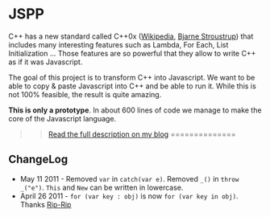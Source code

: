JSPP
=====

C++ has a new standard called C++0x ([Wikipedia](http://en.wikipedia.org/wiki/C%2B%2B0x), [Bjarne Stroustrup](http://www2.research.att.com/~bs/C++0xFAQ.html)) that includes many interesting features such as Lambda, For Each, List Initialization ... Those features are so powerful that they allow to write C++ as if it was Javascript.

The goal of this project is to transform C++ into Javascript. We want to be able to copy & paste Javascript into C++ and be able to run it. While this is not 100% feasible, the result is quite amazing.

**This is only a prototype**. In about 600 lines of code we manage to make the core of the Javascript language.

  >> [Read the full description on my blog](http://blog.vjeux.com/2011/javascript/jspp-morph-cpp-into-javascript.html)
==============

ChangeLog
------

* May 11 2011 - Removed `var` in `catch(var e)`. Removed `_()` in `throw _("e")`. `This` and `New` can be written in lowercase. 
* April 26 2011 - `for (var key : obj)` is now `for (var key in obj)`. Thanks [Rip-Rip](https://github.com/Rip-Rip/)